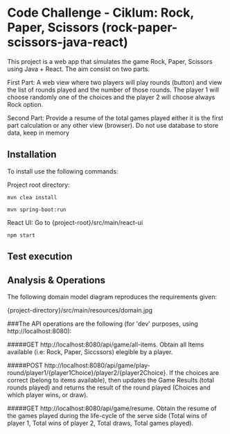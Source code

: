 # Code Challenge - Ciklum: Rock, Paper, Scissors (rock-paper-scissors-java-react)

This project is a web app that simulates the game Rock, Paper, Scissors using Java + React. 
The aim consist on two parts.

First Part: A web view where two players will play rounds (button) and view the list of rounds played and the number of those rounds. The player 1 will choose randomly one of the choices and the player 2 will choose always Rock option.

Second Part: Provide a resume of the total games played either it is the first part calculation or any other view (browser). Do not use database to store data, keep in memory

## Installation

To install use the following commands: 

Project root directory: 

```
mvn clea install
```

```
mvn spring-boot:run

```

React UI:
Go to {project-root}/src/main/react-ui

```
npm start
```

## Test execution


## Analysis & Operations

The following domain model diagram reproduces the requirements given:

{project-directory}/src/main/resources/domain.jpg

###The API operations are the following (for 'dev' purposes, using http://localhost:8080):

#####GET http://localhost:8080/api/game/all-items. 
Obtain all Items available (i.e: Rock, Paper, Siccssors) elegible by a player.

#####POST http://localhost:8080/api/game/play-round/player1/{player1Choice}/player2/{player2Choice}. 
If the choices are correct (belong to items available), then updates the Game Results (total rounds played) and returns the result of the round played (Choices and which player wins, or draw).

#####GET http://localhost:8080/api/game/resume. 
Obtain the resume of the games played during the life-cycle of the serve side (Total wins of player 1, Total wins of player 2, Total draws, Total games played).

